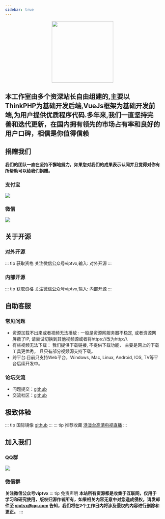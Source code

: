 ```yaml
---
sidebar: true
---
```


<p style="text-align:center">
  <img src="/bank.png" style="height:200px">
</p>

**<h2>本工作室由多个资深站长自由组建的,主要以ThinkPHP为基础开发后端,VueJs框架为基础开发前端,为用户提供优质程序代码.多年来,我们一直坚持完善和迭代更新，在国内拥有领先的市场占有率和良好的用户口碑，相信是你值得信赖</h2>** 
## 捐赠我们
**我们的团队一直在坚持不懈地努力，如果您对我们的成果表示认同并且觉得对你有所帮助可以给我们捐赠。**
### 支付宝
![](/img/alipay.png)
### 微信
![](/img/wxpay.png)	
## 关于开源
### 对外开源
::: tip 获取资格
关注微信公众号viptvx,输入: 对外开源
::: 
### 内部开源
::: tip 获取资格
关注微信公众号viptvx,输入: 内部开源
:::
## 自助客服
### 常见问题
+ 资源加载不出来或者视频无法播放 : 一般是资源网服务器不稳定, 或者资源网屏蔽了IP, 请尝试切换到其他视频源或者将https://改为http://.
+ 有些视频无法下载： 我们提供下载链接, 不提供下载功能， 主要是网上的下载工具更优秀， 且只有部分视频源支持下载。
+ 跨平台:目前只支持Web平台，Windows, Mac, Linux, Android, IOS, TV等平台后续开发中。
### 论坛交流
+ 问题提交：[github](https://github.com/viptvx/viptvx.github.io/issues) 
+ 交流社区：[github](https://github.com/viptvx/viptvx.github.io/discussions)
## 极致体验
::: tip 国际镜像
[github](https://viptvx.github.io/dev)
:::
::: tip 推荐收藏
[港澳台高清电视直播](https://woniuzfb.com/)
:::
## 加入我们
### QQ群
![](/img/qqqun.png)
### 微信群
**关注微信公众号viptvx**
::: tip 免责声明
**本站所有资源都是收集于互联网，仅用于学习和研究使用，版权归源作者所有，如果相关内容无意中对您造成侵权，请发邮件至 viptvx@qq.com 告知，我们将在2个工作日内将涉及侵权的内容进行删除和更正。**
:::